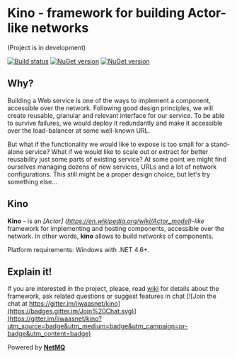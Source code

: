 # Kino - framework for building Actor-like networks

(Project is in development)

[![Build status](https://ci.appveyor.com/api/projects/status/khn5imataa5uw4oj?svg=true)](https://ci.appveyor.com/project/iiwaasnet/kino)
[![NuGet version](https://badge.fury.io/nu/kino.svg)](https://badge.fury.io/nu/kino)
[![NuGet version](https://badge.fury.io/nu/kino.Rendezvous.svg)](https://badge.fury.io/nu/kino.Rendezvous)

Why?
-------------------------------------
Building a Web service is one of the ways to implement a component, accessible over the network. 
Following good design principles, we will create reusable, granular and relevant interface for our service. To be able to survive failures,
we would deploy it redundantly and make it accessible over the load-balancer at some well-known URL.

But what if the functionality we would like to expose is too small for a stand-alone service? What if we would like to scale out or extract for better reusability
just some parts of existing service?  At some point we might find ourselves managing dozens of new services, URLs and a lot of network configurations.
This still might be a proper design choice, but let's try something else...

Kino
-------------------------------------
**Kino** - is an *[Actor] (https://en.wikipedia.org/wiki/Actor_model)-like* framework for implementing and hosting components,
accessible over the network. In other words, **kino** allows to build *networks* of components.

Platform requirements: Windows with .NET 4.6+.

Explain it!
-------------------------------------
If you are interested in the project, please, read [wiki](https://github.com/iiwaasnet/kino/wiki/Introduction) for details about the framework, ask related questions or suggest features in chat [![Join the chat at https://gitter.im/iiwaasnet/kino](https://badges.gitter.im/Join%20Chat.svg)](https://gitter.im/iiwaasnet/kino?utm_source=badge&utm_medium=badge&utm_campaign=pr-badge&utm_content=badge)


Powered by **[NetMQ](https://github.com/zeromq/netmq)**
